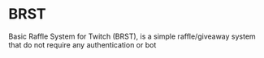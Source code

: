 # BRST
Basic Raffle System for Twitch (BRST), is a simple raffle/giveaway system that do not require any authentication or bot
